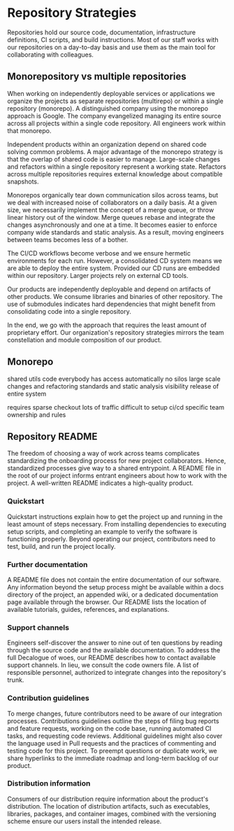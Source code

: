 # Repository Strategies

Repositories hold our source code, documentation, infrastructure definitions, CI scripts, and build instructions. Most of our staff works with our repositories on a day-to-day basis and use them as the main tool for collaborating with colleagues.

## Monorepository vs multiple repositories

When working on independently deployable services or applications we organize the projects as separate repositories (multirepo) or within a single repository (monorepo). A distinguished company using the monorepo approach is Google. The company evangelized managing its entire source across all projects within a single code repository. All engineers work within that monorepo.

Independent products within an organization depend on shared code solving common problems. A major advantage of the monorepo strategy is that the overlap of shared code is easier to manage. Large-scale changes and refactors within a single repository represent a working state. Refactors across multiple repositories requires external knowledge about compatible snapshots.

Monorepos organically tear down communication silos across teams, but we deal with increased noise of collaborators on a daily basis. At a given size, we necessarily implement the concept of a merge queue, or throw linear history out of the window. Merge queues rebase and integrate the changes asynchronously and one at a time. It becomes easier to enforce company wide standards and static analysis. As a result, moving engineers between teams becomes less of a bother.

The CI/CD workflows become verbose and we ensure hermetic environments for each run. However, a consolidated CD system means we are able to deploy the entire system. Provided our CD runs are embedded within our repository. Larger projects rely on external CD tools.

Our products are independently deployable and depend on artifacts of other products. We consume libraries and binaries of other repository. The use of submodules indicates hard dependencies that might benefit from consolidating code into a single repository.

In the end, we go with the approach that requires the least amount of proprietary effort. Our organization's repository strategies mirrors the team constellation and module composition of our product.

## Monorepo

shared utils code
everybody has access automatically
no silos
large scale changes and refactoring
standards and static analysis
visibility
release of entire system

requires sparse checkout
lots of traffic
difficult to setup ci/cd
specific team ownership and rules

## Repository README

The freedom of choosing a way of work across teams complicates standardizing the onboarding process for new project collaborators. Hence, standardized processes give way to a shared entrypoint. A README file in the root of our project informs entrant engineers about how to work with the project. A well-written README indicates a high-quality product.

### Quickstart

Quickstart instructions explain how to get the project up and running in the least amount of steps necessary. From installing dependencies to executing setup scripts, and completing an example to verify the software is functioning properly. Beyond operating our project, contributors need to test, build, and run the project locally.

### Further documentation

A README file does not contain the entire documentation of our software. Any information beyond the setup process might be available within a docs directory of the project, an appended wiki, or a dedicated documentation page available through the browser. Our README lists the location of available tutorials, guides, references, and explanations.

### Support channels

Engineers self-discover the answer to nine out of ten questions by reading through the source code and the available documentation. To address the full Decalogue of woes, our README describes how to contact available support channels. In lieu, we consult the code owners file. A list of responsible personnel, authorized to integrate changes into the repository's trunk.

### Contribution guidelines

To merge changes, future contributors need to be aware of our integration processes. Contributions guidelines outline the steps of filing bug reports and feature requests, working on the code base, running automated CI tasks, and requesting code reviews. Additional guidelines might also cover the language used in Pull requests and the practices of commenting and testing code for this project. To preempt questions or duplicate work, we share hyperlinks to the immediate roadmap and long-term backlog of our product.

### Distribution information

Consumers of our distribution require information about the product's distribution. The location of distribution artifacts, such as executables, libraries, packages, and container images, combined with the versioning scheme ensure our users install the intended release.
